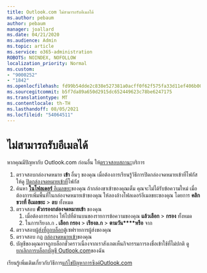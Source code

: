 ```yaml
---
title: Outlook.com ไม่สามารถรับอีเมลได้
ms.author: pebaum
author: pebaum
manager: joallard
ms.date: 04/21/2020
ms.audience: Admin
ms.topic: article
ms.service: o365-administration
ROBOTS: NOINDEX, NOFOLLOW
localization_priority: Normal
ms.custom:
- "9000252"
- "1842"
ms.openlocfilehash: fd99b54dde2c838e527381a0acff0f62f575fa33d11ef406b005761399b969a5
ms.sourcegitcommit: b5f7da89a650d2915dc652449623c78be6247175
ms.translationtype: MT
ms.contentlocale: th-TH
ms.lasthandoff: 08/05/2021
ms.locfileid: "54064511"
---
```

# <a name="unable-to-receive-email"></a>ไม่สามารถรับอีเมลได้

หากคุณมีปัญหากับ Outlook.com ก่อนอื่น ให้[ตรวจสอบสถานะ](https://go.microsoft.com/fwlink/p/?linkid=837482)บริการ

1. ตรวจสอบกล่องจดหมาย **เข้า** อื่นๆ ของคุณ เมื่อต้องการเรียนรู้วิธีการปิดกล่องจดหมายเข้าที่โฟกัส ให้ดู [ปิดกล่องจดหมายเข้าที่](https://support.office.com/article/f714d94d-9e63-4217-9ccb-6cb2986aa1b2)โฟกัส 
2. ค้นหา [**ในโฟลเดอร์** อีเมลขยะ](https://outlook.live.com/mail/junkemail)ของคุณ ถ้ากล่องขาเข้าของคุณเต็ม คุณจะไม่ได้รับข้อความใหม่ เมื่อต้องการเพิ่มพื้นที่ในกล่องจดหมายเข้าของคุณ ให้ลองล้างโฟลเดอร์อีเมลขยะของคุณ โดยการ **คลิกขวาที่ อีเมลขยะ**  >  **ลบ** ทั้งหมด
3. ตรวจสอบ **ตัวกรองกล่องจดหมายเข้า** ของคุณ 
    1. เมื่อต้องการกรอง ให้ไปที่ด้านบนของรายการข้อความของคุณ **แล้วเลือก**  >  **กรอง** ทั้งหมด
    2. ในการเรียงล.ก **. เลือก กรอง**  >  **เรียงล.ก**  >  **ตามวัน****หรือ** จาก
4. ตรวจสอบ[ผู้ส่งที่ถูกบล็อก](https://outlook.live.com/mail/options/mail/junkEmail)ตู้เซฟรายการผู้ส่งของคุณ
5. ตรวจสอบ กฎ [กล่องจดหมายเข้า](https://outlook.live.com/mail/options/mail/rules)ของคุณ
6. บัญชีของคุณอาจถูกบล็อกชั่วคราวเนื่องจากเราสังเกตเห็นกิจกรรมการลงชื่อเข้าใช้ที่ไม่ปกติ ดู[ยกเลิกการบล็อกบัญชี Outlook.com](https://support.office.com/article/f4ad2701-d166-4d8b-8a6a-9af2a1f8a4c4)ของฉัน

เรียนรู้เพิ่มเติมเกี่ยวกับวิธีการ[แก้ไขปัญหาการซิงค์Outlook.com](https://support.office.com/article/d39e3341-8d79-4bf1-b3c7-ded602233642)